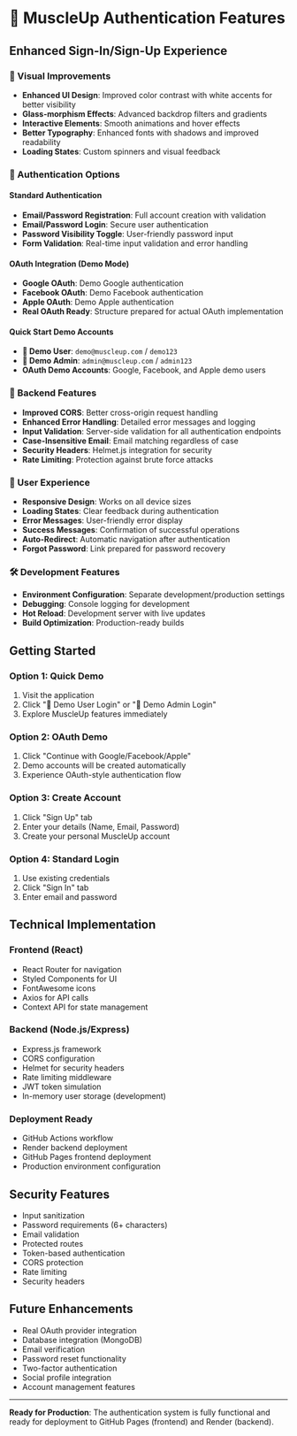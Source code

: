 # 🔐 MuscleUp Authentication Features

## Enhanced Sign-In/Sign-Up Experience

### 🎨 Visual Improvements
- **Enhanced UI Design**: Improved color contrast with white accents for better visibility
- **Glass-morphism Effects**: Advanced backdrop filters and gradients
- **Interactive Elements**: Smooth animations and hover effects
- **Better Typography**: Enhanced fonts with shadows and improved readability
- **Loading States**: Custom spinners and visual feedback

### 🚀 Authentication Options

#### Standard Authentication
- **Email/Password Registration**: Full account creation with validation
- **Email/Password Login**: Secure user authentication
- **Password Visibility Toggle**: User-friendly password input
- **Form Validation**: Real-time input validation and error handling

#### OAuth Integration (Demo Mode)
- **Google OAuth**: Demo Google authentication
- **Facebook OAuth**: Demo Facebook authentication  
- **Apple OAuth**: Demo Apple authentication
- **Real OAuth Ready**: Structure prepared for actual OAuth implementation

#### Quick Start Demo Accounts
- **👤 Demo User**: `demo@muscleup.com` / `demo123`
- **👑 Demo Admin**: `admin@muscleup.com` / `admin123`
- **OAuth Demo Accounts**: Google, Facebook, and Apple demo users

### 🔧 Backend Features
- **Improved CORS**: Better cross-origin request handling
- **Enhanced Error Handling**: Detailed error messages and logging
- **Input Validation**: Server-side validation for all authentication endpoints
- **Case-Insensitive Email**: Email matching regardless of case
- **Security Headers**: Helmet.js integration for security
- **Rate Limiting**: Protection against brute force attacks

### 📱 User Experience
- **Responsive Design**: Works on all device sizes
- **Loading States**: Clear feedback during authentication
- **Error Messages**: User-friendly error display
- **Success Messages**: Confirmation of successful operations
- **Auto-Redirect**: Automatic navigation after authentication
- **Forgot Password**: Link prepared for password recovery

### 🛠️ Development Features
- **Environment Configuration**: Separate development/production settings
- **Debugging**: Console logging for development
- **Hot Reload**: Development server with live updates
- **Build Optimization**: Production-ready builds

## Getting Started

### Option 1: Quick Demo
1. Visit the application
2. Click "👤 Demo User Login" or "👑 Demo Admin Login"
3. Explore MuscleUp features immediately

### Option 2: OAuth Demo
1. Click "Continue with Google/Facebook/Apple"
2. Demo accounts will be created automatically
3. Experience OAuth-style authentication flow

### Option 3: Create Account
1. Click "Sign Up" tab
2. Enter your details (Name, Email, Password)
3. Create your personal MuscleUp account

### Option 4: Standard Login
1. Use existing credentials
2. Click "Sign In" tab
3. Enter email and password

## Technical Implementation

### Frontend (React)
- React Router for navigation
- Styled Components for UI
- FontAwesome icons
- Axios for API calls
- Context API for state management

### Backend (Node.js/Express)
- Express.js framework
- CORS configuration
- Helmet for security headers
- Rate limiting middleware
- JWT token simulation
- In-memory user storage (development)

### Deployment Ready
- GitHub Actions workflow
- Render backend deployment
- GitHub Pages frontend deployment
- Production environment configuration

## Security Features
- Input sanitization
- Password requirements (6+ characters)
- Email validation
- Protected routes
- Token-based authentication
- CORS protection
- Rate limiting
- Security headers

## Future Enhancements
- Real OAuth provider integration
- Database integration (MongoDB)
- Email verification
- Password reset functionality
- Two-factor authentication
- Social profile integration
- Account management features

---

**Ready for Production**: The authentication system is fully functional and ready for deployment to GitHub Pages (frontend) and Render (backend).
